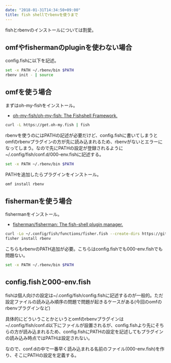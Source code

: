```yaml
---
date: "2018-01-31T14:34:50+09:00"
title: fish shellでrbenvを使うまで
---
```


fishとrbenvのインストールについては割愛。

## omfやfishermanのpluginを使わない場合

config.fishに以下を記述。

```sh
set -x PATH ~/.rbenv/bin $PATH
rbenv init - | source
```

## omfを使う場合

まずはoh-my-fishをインストール。

- [oh\-my\-fish/oh\-my\-fish: The Fishshell Framework\.](https://github.com/oh-my-fish/oh-my-fish)

```sh
curl -L https://get.oh-my.fish | fish
```

rbenvを使うのにはPATHの記述が必要だけど、config.fishに書いてしまうとomfのrbenvプラグインの方が先に読み込まれるため、rbenvがないとエラーになってしまう。なので先にPATHの設定が登録されるように~/.config/fish/conf.d/000-env.fishに記述する。

```sh
set -x PATH ~/.rbenv/bin $PATH
```

PATHを追加したらプラグインをインストール。

```sh
omf install rbenv
```

## fishermanを使う場合

fishermanをインストール。

- [fisherman/fisherman: The fish\-shell plugin manager\.](https://github.com/fisherman/fisherman)

```sh
curl -Lo ~/.config/fish/functions/fisher.fish --create-dirs https://git.io/fisher
fisher install rbenv
```

こちらもrbenvのPATH追加が必要。こちらはconfig.fishでも000-env.fishでも問題ない。

```sh
set -x PATH ~/.rbenv/bin $PATH
```

## config.fishと000-env.fish

fishは個人向けの設定は~/.config/fish/config.fishに記述するのが一般的。ただ設定ファイルの読み込み順序の問題で問題が起きるケースがある(今回のomfのrbenvプラグインなど)

具体的にどういうことかというとomfのrbenvプラグインは~/.config/fish/conf.d以下にファイルが設置されるが、config.fishより先にそちらの方が読み込まれるため、config.fishにPATHの設定を記述してもプラグインの読み込み時点ではPATHは設定されない。

なので、conf.dの中で一番早く読み込まれる名前のファイル(000-env.fish)を作り、そこにPATHの設定を定義する。
